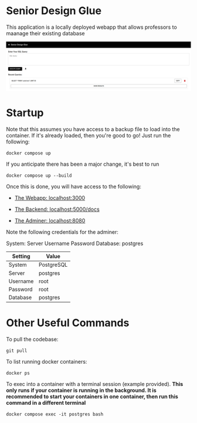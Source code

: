 # Senior Design Glue

This application is a locally deployed webapp that allows professors to maanage their existing database

![example](/assets/query.png "Quick usage")


# Startup

Note that this assumes you have access to a backup file to load into the container. If it's already loaded, then you're good to go! Just run the following:

```
docker compose up
```

If you anticipate there has been a major change, it's best to run

```
docker compose up --build
```

Once this is done, you will have access to the following:

- [The Webapp: localhost:3000](http://localhost:3000)

- [The Backend: localhost:5000/docs](http://localhost:5000/docs)

- [The Adminer: localhost:8080](http://localhost:8080)

Note the following credentials for the adminer:

System:
Server
Username
Password
Database: postgres

| Setting  | Value      |
| -------- | -------    |
| System   | PostgreSQL |
| Server   | postgres   |
| Username | root       |
| Password | root       |
| Database | postgres   |


# Other Useful Commands

To pull the codebase:
```
git pull
```

To list running docker containers:
```
docker ps
```

To exec into a container with a terminal session (example provided). **This only runs if your container is running in the background. It is recommended to start your containers in one container, then run this command in a different terminal**
```
docker compose exec -it postgres bash
```

